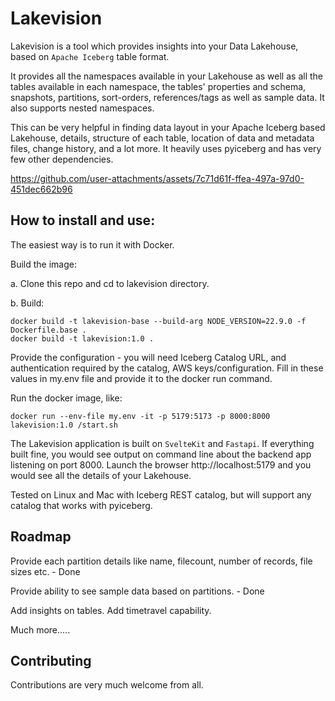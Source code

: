 # Lakevision

Lakevision is a tool which provides insights into your Data Lakehouse, based on `Apache Iceberg` table format.

It provides all the namespaces available in your Lakehouse as well as all the tables available in each namespace, the tables' properties and schema, snapshots, partitions, sort-orders, references/tags as well as sample data. It also supports nested namespaces.

This can be very helpful in finding data layout in your Apache Iceberg based Lakehouse, details, structure of each table, location of data and metadata files, change history, and a lot more. It heavily uses pyiceberg and has very few other dependencies.



https://github.com/user-attachments/assets/7c71d61f-ffea-497a-97d0-451dec662b96



## How to install and use:

The easiest way is to run it with Docker.

Build the image:

a. Clone this repo and cd to lakevision directory.

b. Build:

```
docker build -t lakevision-base --build-arg NODE_VERSION=22.9.0 -f Dockerfile.base .
docker build -t lakevision:1.0 .
```

Provide the configuration - you will need Iceberg Catalog URL, and authentication required by the catalog, AWS keys/configuration. Fill in these values in my.env file and provide it to the docker run command.

Run the docker image, like:

```
docker run --env-file my.env -it -p 5179:5173 -p 8000:8000 lakevision:1.0 /start.sh
```

The Lakevision application is built on `SvelteKit` and `Fastapi`. If everything built fine, you would see output on command line about the backend app listening on port 8000. Launch the browser http://localhost:5179 and you would see all the details of your Lakehouse.

Tested on Linux and Mac with Iceberg REST catalog, but will support any catalog that works with pyiceberg.

## Roadmap

Provide each partition details like name, filecount, number of records, file sizes etc. - Done

Provide ability to see sample data based on partitions. - Done

Add insights on tables.
Add timetravel capability.

Much more.....

## Contributing

Contributions are very much welcome from all.
